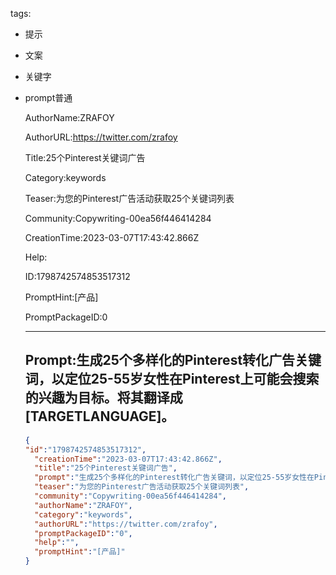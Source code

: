   tags: 
- 提示
- 文案
- 关键字
- prompt普通

  AuthorName:ZRAFOY

  AuthorURL:https://twitter.com/zrafoy

  Title:25个Pinterest关键词广告

  Category:keywords

  Teaser:为您的Pinterest广告活动获取25个关键词列表

  Community:Copywriting-00ea56f446414284

  CreationTime:2023-03-07T17:43:42.866Z

  Help:

  ID:1798742574853517312

  PromptHint:[产品]

  PromptPackageID:0

  ---

  ## Prompt:生成25个多样化的Pinterest转化广告关键词，以定位25-55岁女性在Pinterest上可能会搜索的兴趣为目标。将其翻译成[TARGETLANGUAGE]。

  ```json
  {
  "id":"1798742574853517312",
    "creationTime":"2023-03-07T17:43:42.866Z",
    "title":"25个Pinterest关键词广告",
    "prompt":"生成25个多样化的Pinterest转化广告关键词，以定位25-55岁女性在Pinterest上可能会搜索的兴趣为目标。将其翻译成[TARGETLANGUAGE]。",
    "teaser":"为您的Pinterest广告活动获取25个关键词列表",
    "community":"Copywriting-00ea56f446414284",
    "authorName":"ZRAFOY",
    "category":"keywords",
    "authorURL":"https://twitter.com/zrafoy",
    "promptPackageID":"0",
    "help":"",
    "promptHint":"[产品]"
  }
  ```
